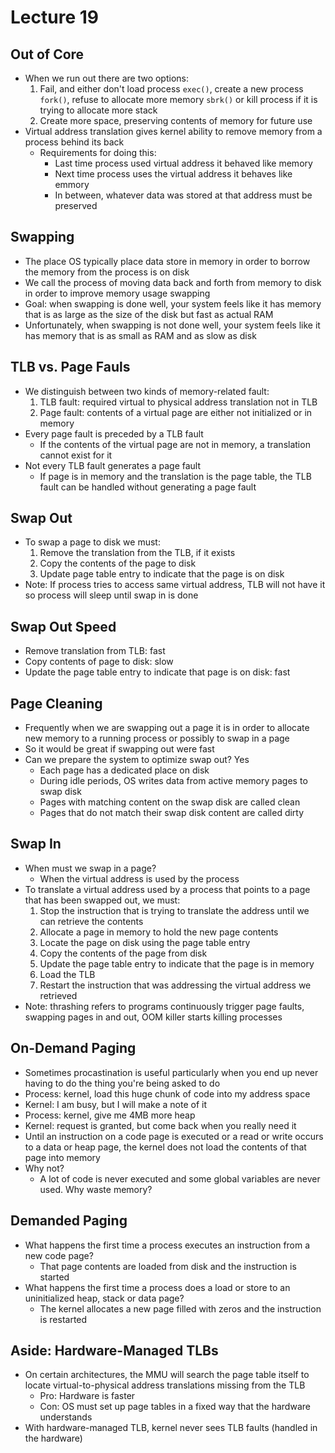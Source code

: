 # Lecture 19

## Out of Core

- When we run out there are two options:
    1. Fail, and either don't load process `exec()`, create a new process `fork()`, refuse to allocate more memory `sbrk()` or kill process if it is trying to allocate more stack
    2. Create more space, preserving contents of memory for future use
- Virtual address translation gives kernel ability to remove memory from a process behind its back
    * Requirements for doing this:
        * Last time process used virtual address it behaved like memory
        * Next time process uses the virtual address it behaves like emmory
        * In between, whatever data was stored at that address must be preserved

## Swapping

- The place OS typically place data store in memory in order to borrow the memory from the process is on disk
- We call the process of moving data back and forth from memory to disk in order to improve memory usage swapping
- Goal: when swapping is done well, your system feels like it has memory that is as large as the size of the disk but fast as actual RAM
- Unfortunately, when swapping is not done well, your system feels like it has memory that is as small as RAM and as slow as disk

## TLB vs. Page Fauls

- We distinguish between two kinds of memory-related fault:
    1. TLB fault: required virtual to physical address translation not in TLB
    2. Page fault: contents of a virtual page are either not initialized or in memory
- Every page fault is preceded by a TLB fault
    * If the contents of the virtual page are not in memory, a translation cannot exist for it
- Not every TLB fault generates a page fault
    * If page is in memory and the translation is the page table, the TLB fault can be handled without generating a page fault

## Swap Out

- To swap a page to disk we must:
    1. Remove the translation from the TLB, if it exists
    2. Copy the contents of the page to disk
    3. Update page table entry to indicate that the page is on disk
- Note: If process tries to access same virtual address, TLB will not have it so process will sleep until swap in is done

## Swap Out Speed

- Remove translation from TLB: fast
- Copy contents of page to disk: slow
- Update the page table entry to indicate that page is on disk: fast

## Page Cleaning

- Frequently when we are swapping out a page it is in order to allocate new memory to a running process or possibly to swap in a page
- So it would be great if swapping out were fast
- Can we prepare the system to optimize swap out? Yes
    * Each page has a dedicated place on disk
    * During idle periods, OS writes data from active memory pages to swap disk
    * Pages with matching content on the swap disk are called clean
    * Pages that do not match their swap disk content are called dirty

## Swap In

- When must we swap in a page?
    * When the virtual address is used by the process
- To translate a virtual address used by a process that points to a page that has been swapped out, we must:
    1. Stop the instruction that is trying to translate the address until we can retrieve the contents
    2. Allocate a page in memory to hold the new page contents
    3. Locate the page on disk using the page table entry
    4. Copy the contents of the page from disk
    5. Update the page table entry to indicate that the page is in memory
    6. Load the TLB
    7. Restart the instruction that was addressing the virtual address we retrieved
- Note: thrashing refers to programs continuously trigger page faults, swapping pages in and out, OOM killer starts killing processes

## On-Demand Paging

- Sometimes procastination is useful particularly when you end up never having to do the thing you're being asked to do
- Process: kernel, load this huge chunk of code into my address space
- Kernel: I am busy, but I will make a note of it
- Process: kernel, give me 4MB more heap
- Kernel: request is granted, but come back when you really need it
- Until an instruction on a code page is executed or a read or write occurs to a data or heap page, the kernel does not load the contents of that page into memory
- Why not?
    * A lot of code is never executed and some global variables are never used. Why waste memory?

## Demanded Paging

- What happens the first time a process executes an instruction from a new code page?
    * That page contents are loaded from disk and the instruction is started
- What happens the first time a process does a load or store to an uninitialized heap, stack or data page?
    * The kernel allocates a new page filled with zeros and the instruction is restarted

## Aside: Hardware-Managed TLBs

- On certain architectures, the MMU will search the page table itself to locate virtual-to-physical address translations missing from the TLB
    * Pro: Hardware is faster
    * Con: OS must set up page tables in a fixed way that the hardware understands
- With hardware-managed TLB, kernel never sees TLB faults (handled in the hardware)
